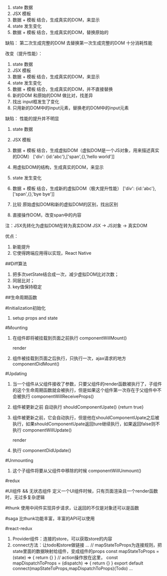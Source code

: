 
1. state 数据
2. JSX 模板
3. 数据 + 模板 结合，生成真实的DOM，来显示
4. state 发生变化
5. 数据 + 模板 结合，生成真实的DOM，替换原始的

缺陷：
第二次生成完整的DOM 去替换第一次生成完整的DOM 十分消耗性能

改变（提升性能）：
1. state 数据
2. JSX 模板
3. 数据 + 模板 结合，生成真实的DOM，来显示
4. state 发生变化
5. 数据 + 模板 结合，生成真实的DOM，并不直接替换
6. 新的DOM 和原始的DOM 做比对，找差异
7. 找出 input框发生了变化
8. 只用新的DOM中的input元素，替换老的DOM中的input元素

缺陷：
性能的提升并不明显
1. state 数据
2. JSX 模板

3. 数据 + 模板 结合，生成虚拟DOM（虚拟DOM是一个JS对象，用来描述真实的DOM）
  ['div': {id:'abc'},['span',{},'hello world']]

4. 用虚拟DOM的结构，生成真实的DOM，来显示

5. state 发生变化
6. 数据 + 模板 结合，生成新的虚拟DOM（极大提升性能）
  ['div': {id:'abc'},['span',{},'bye bye']]
7. 比较 原始虚拟DOM和新的虚拟DOM的区别，找出区别
8. 直接操作DOM，改变span中的内容

注：JSX先转化为虚拟DOM在转为真实DOM
    JSX -> JS对象 -> 真实DOM

优点：
1. 新能提升
2. 它使得跨端应用得以实现，React Native



##Diff算法
1. 把多次setState结合成一次，减少虚拟DOM比对次数；
2. 同层比对；
3. key值保持稳定



##生命周期函数

#Initialization初始化
1. setup props and state

#Mounting
1. 在组件即将被挂载到页面之前执行
    componentWillMount()

    render

2. 组件被挂载到页面之后执行，只执行一次，ajax请求的地方
    componentDidMount()

#Updating
1. 当一个组件从父组件接收了参数，只要父组件的render函数被执行了，子组件的这个生命周期函数就会被执行，但是如果这个组件第一次存在于父组件中不会被执行
    componentWillReceiveProps()

2. 组件被更新之前 自动执行
    shouldComponentUpate() {return true}

3. 组件被更新之前，它会自动执行，但是他在shouldComponentUpate之后被执行，如果shouldComponentUpate返回ture继续执行，如果返回false则不执行
    componentWillUpdate()

    render

4. 执行
    componentDidUpdate()


#Unmounting
1. 这个子组件将要从父组件中移除的时候
    componentWillUnmount()


#redux

#UI组件 && 无状态组件
定义一个UI组件时候，只有页面渲染且一个render函数时，无过多复杂逻辑

#thunk
使用中间件实现异步请求，让返回的不仅是对象还可以是函数

#saga
比thunk功能丰富，丰富的API可以使用

#react-redux
1. Provider组件：连接的store，可以获取store的内容
    <Provider store={store}></Provider>
2. connect方法：让todo和store做链接
...
    // mapStateToProps为连接规则，把state里面的数据映射给组件，变成组件的props
    const mapStateToProps = (state) => {
        return {}
    }
    // action操作放在这里，
    const mapDispatchToProps = (dispatch) => {
        return {}
    }
    export default connect(mapStateToProps,mapDispatchToProps)(Todo)
...
